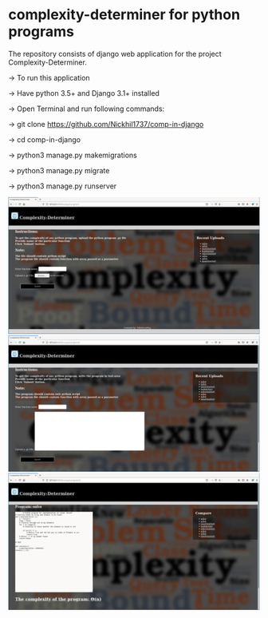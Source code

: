 # complexity-determiner for python programs

The repository consists of django web application for the project Complexity-Determiner.

-> To run this application

-> Have python 3.5+ and Django 3.1+ installed

-> Open Terminal and run following commands:

   -> git clone https://github.com/Nickhil1737/comp-in-django
   
   -> cd comp-in-django
   
   -> python3 manage.py makemigrations
   
   -> python3 manage.py migrate
   
   -> python3 manage.py runserver
   
<img src=https://github.com/Nickhil1737/comp-in-django/blob/featCompare/compx/static/images/input1.png>
<img src=https://github.com/Nickhil1737/comp-in-django/blob/featCompare/compx/static/images/input2.png>
<img src=https://github.com/Nickhil1737/comp-in-django/blob/featCompare/compx/static/images/out.png>

